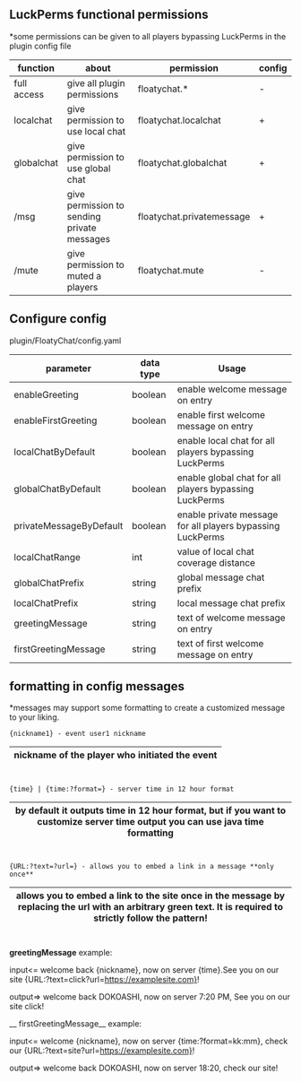 ## LuckPerms functional permissions
*some permissions can be given to all players bypassing LuckPerms in the plugin config file

| function      | about | permission     |config|
| ------------- | ---------------------------------- |-----------------------|----------|
| full access   | give all plugin permissions        | floatychat.*          |-|
| localchat     | give permission to use local chat  | floatychat.localchat  |+|
| globalchat    | give permission to use global chat | floatychat.globalchat |+|
| /msg          | give permission to sending private messages| floatychat.privatemessage|+|
 | /mute        | give permission to muted a players | floatychat.mute|-|

## Configure config
plugin/FloatyChat/config.yaml

|parameter|data type    |Usage|
|---------|-------------|-|
| enableGreeting        | boolean | enable welcome message on entry |
| enableFirstGreeting   | boolean | enable first welcome message on entry |
| localChatByDefault    | boolean | enable local chat for all players bypassing LuckPerms|
|globalChatByDefault    | boolean | enable global chat for all players bypassing LuckPerms|
| privateMessageByDefault| boolean| enable private message for all players bypassing LuckPerms |
| localChatRange        | int     | value of local chat coverage distance |
| globalChatPrefix  | string  | global message chat prefix|
| localChatPrefix   | string  | local message chat prefix|
| greetingMessage       | string  | text of welcome message on entry |
| firstGreetingMessage       | string  | text of first welcome message on entry |


## formatting in config messages
*messages may support some formatting to create a customized message to your liking.

```
{nickname1} - event user1 nickname
```

|nickname of the player who initiated the event|
|-|

#
```
{time} | {time:?format=} - server time in 12 hour format
```
|by default it outputs time in 12 hour format, but if you want to customize server time output you can use java time formatting|
|-|

#
```
{URL:?text=?url=} - allows you to embed a link in a message **only once**
```
|allows you to embed a link to the site once in the message by replacing the url with an arbitrary green text. It is required to strictly follow the pattern!|
|-|

#


__greetingMessage__   example:

input<= welcome back {nickname}, now on server {time}.See you on our site {URL:?text=click?url=https://examplesite.com}!

output=> welcome back DOKOASHI, now on server 7:20 PM, See you on our site click!

__ firstGreetingMessage__ example:

input<= welcome  {nickname}, now on server {time:?format=kk:mm}, check our  {URL:?text=site?url=https://examplesite.com}!

output=> welcome back DOKOASHI, now on server 18:20, check our site!